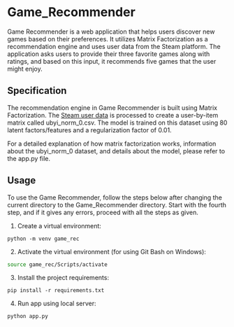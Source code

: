 # Game_Recommender
Game Recommender is a web application that helps users discover new games based on their preferences. 
It utilizes Matrix Factorization as a recommendation engine and uses user data from the Steam platform. 
The application asks users to provide their three favorite games along with ratings, and based on this input, it recommends five games that the user might enjoy.

## Specification

The recommendation engine in Game Recommender is built using Matrix Factorization. 
The [Steam user data](https://www.kaggle.com/datasets/tamber/steam-video-games) is processed to create a user-by-item matrix called ubyi_norm_0.csv. 
The model is trained on this dataset using 80 latent factors/features and a regularization factor of 0.01.

For a detailed explanation of how matrix factorization works, information about the ubyi_norm_0 dataset, and details about the model, please refer to the app.py file.
  
## Usage

To use the Game Recommender, follow the steps below after changing the current directory to the Game_Recommender directory.
Start with the fourth step, and if it gives any errors, proceed with all the steps as given.

1. Create a virtual environment:
  ```
  python -m venv game_rec
  ```
2. Activate the virtual environment (for using Git Bash on Windows):
  ```bash
  source game_rec/Scripts/activate
  ```
3. Install the project requirements:
  ```
  pip install -r requirements.txt
  ```
4. Run app using local server:
  ```
  python app.py
  ```

